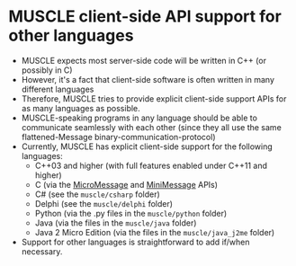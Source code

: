 # MUSCLE client-side API support for other languages

* MUSCLE expects most server-side code will be written in C++ (or possibly in C)
* However, it's a fact that client-side software is often written in many different languages
* Therefore, MUSCLE tries to provide explicit client-side support APIs for as many languages as possible.
* MUSCLE-speaking programs in any language should be able to communicate seamlessly with each other (since they all use the same flattened-Message binary-communication-protocol)
* Currently, MUSCLE has explicit client-side support for the following languages:
    - C++03 and higher (with full features enabled under C++11 and higher)
    - C (via the [MicroMessage](https://public.msli.com/lcs/muscle/muscle/html/muscle-by-example/site/micromessage/) and [MiniMessage](https://public.msli.com/lcs/muscle/html/group__minimessage.html) APIs)
    - C# (see the `muscle/csharp` folder)
    - Delphi (see the `muscle/delphi` folder)
    - Python (via the .py files in the `muscle/python` folder)
    - Java (via the files in the `muscle/java` folder)
    - Java 2 Micro Edition (via the files in the `muscle/java_j2me` folder)
* Support for other languages is straightforward to add if/when necessary.

